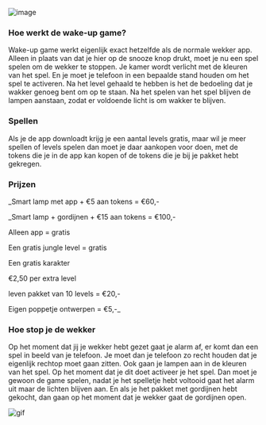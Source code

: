 
![image](https://user-images.githubusercontent.com/84840837/122368963-11f3d500-cf5e-11eb-977f-6fb1d6ff3b5e.png)

### Hoe werkt de wake-up game?
Wake-up game werkt eigenlijk exact hetzelfde als de normale wekker app. Alleen in plaats van dat je hier op de snooze knop drukt, moet je nu een spel spelen om de wekker te stoppen. Je kamer wordt verlicht met de kleuren van het spel. En je moet je telefoon in een bepaalde stand houden om het spel te activeren. Na het level gehaald te hebben is het de bedoeling dat je wakker genoeg bent om op te staan. Na het spelen van het spel blijven de lampen aanstaan, zodat er voldoende licht is om wakker te blijven.
### Spellen
Als je de app downloadt krijg je een aantal levels gratis, maar wil je meer spellen of levels spelen dan moet je daar aankopen voor doen, met de tokens die je in de app kan kopen of de tokens die je bij je pakket hebt gekregen. 
### Prijzen
_Smart lamp met app + €5 aan tokens = €60,-

_Smart lamp + gordijnen + €15 aan tokens = €100,-

Alleen app = gratis

Een gratis jungle level = gratis

Een gratis karakter

€2,50 per extra level

leven pakket van 10 levels = €20,-

Eigen poppetje ontwerpen = €5,-_
### Hoe stop je de wekker
Op  het moment dat jij je wekker hebt gezet gaat je alarm af, er komt dan een spel in beeld van je telefoon. Je moet dan je telefoon zo recht houden dat je eigenlijk rechtop moet gaan zitten. Ook gaan je lampen aan in de kleuren van het spel. Op het moment dat je dit doet activeer je het spel. Dan moet je gewoon de game spelen, nadat je het spelletje hebt voltooid gaat het alarm uit maar de lichten blijven aan. En als je het pakket met gordijnen hebt gekocht, dan gaan op het moment dat je wekker gaat de gordijnen open.

![gif](https://user-images.githubusercontent.com/84840837/122938310-ef552800-d372-11eb-871e-3c856714d6a6.gif)


